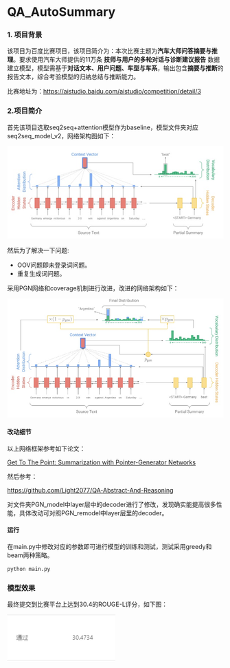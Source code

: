 # QA_AutoSummary


### 1. 项目背景

该项目为百度比赛项目，该项目简介为：本次比赛主题为**汽车大师问答摘要与推理**。要求使用汽车大师提供的11万条 **技师与用户的多轮对话与诊断建议报告** 数据建立模型，模型需基于**对话文本、用户问题、车型与车系**，输出包含**摘要与推断**的报告文本，综合考验模型的归纳总结与推断能力。

比赛地址为：https://aistudio.baidu.com/aistudio/competition/detail/3

### 2.项目简介

首先该项目选取seq2seq+attention模型作为baseline，模型文件夹对应seq2seq_model_v2，网络架构图如下：

![seq2seq+att](https://github.com/noobexplore/QA_AutoSummary/blob/master/img/Seq2Seq1.jpg)

然后为了解决一下问题:

- OOV问题即未登录词问题。
- 重复生成词问题。

采用PGN网络和coverage机制进行改进，改进的网络架构如下：

![PGN](https://github.com/noobexplore/QA_AutoSummary/blob/master/img/PGN1.jpg)

#### 改动细节

以上网络框架参考如下论文：

[Get To The Point: Summarization with Pointer-Generator Networks](https://arxiv.org/abs/1704.04368)

然后参考：

https://github.com/Light2077/QA-Abstract-And-Reasoning

对文件夹PGN_model中layer层中的decoder进行了修改，发现确实能提高很多性能，具体改动可对照PGN_remodel中layer层里的decoder。

#### 运行

在main.py中修改对应的参数即可进行模型的训练和测试，测试采用greedy和beam两种策略。

```python
python main.py
```

### 模型效果

最终提交到比赛平台上达到30.4的ROUGE-L评分，如下图：

![](https://github.com/noobexplore/QA_AutoSummary/blob/master/img/result1.png)
